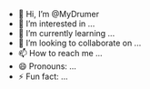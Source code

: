 - 👋 Hi, I’m @MyDrumer
- 👀 I’m interested in ...
- 🌱 I’m currently learning ...
- 💞️ I’m looking to collaborate on ...
- 📫 How to reach me ...
- 😄 Pronouns: ...
- ⚡ Fun fact: ...

<!---
MyDrumer/MyDrumer is a ✨ special ✨ repository because its `README.md` (this file) appears on your GitHub profile.
You can click the Preview link to take a look at your changes.
--->
